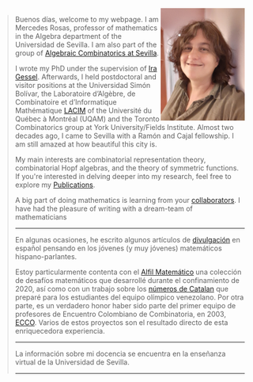 

<img src='mrosas.jpg' width='170' align='right' >

> 
> Buenos días, welcome to my webpage.
> I am Mercedes Rosas, professor of mathematics in the Algebra department
> of the    Universidad de Sevilla. I am also part of the group of [Algebraic Combinatorics at Sevilla](./CAenSevilla.md).
> 
> I wrote my PhD under the supervision of
>  [Ira Gessel](https://people.brandeis.edu/~gessel/). 
> Afterwards, I held postdoctoral and visitor positions at the
> Universidad Simón Bolívar, the Laboratoire d’Algèbre, de
> Combinatoire et d’Informatique Mathématique
> [LACIM](https://lacim.uqam.ca/en/home/) of the Université du
>  Québec à Montréal (UQAM) and the Toronto Combinatorics group at
> York University/Fields Institute.
> Almost two decades ago, I came to Sevilla with a Ramón
> and Cajal fellowship. I am still amazed at how beautiful this city is.
>
>   My main interests are
> combinatorial representation theory, combinatorial Hopf algebras,
> and the theory of symmetric functions. If you're interested in
>  delving deeper into my research, feel free to explore my
> [Publications](./publications.md).
>
>
>
> A big part of doing mathematics is learning from your
>  [collaborators](./collaborators.md). I have had the
>  pleasure of writing with
> a dream-team of mathematicians 
> 
>
> ----------------------
>
> En algunas ocasiones, he escrito algunos artículos de
> [divulgación](./divulgacion.md)
>  en español pensando en los jóvenes (y muy jóvenes)
> matemáticos hispano-parlantes.
>
>  
> Estoy particularmente contenta con el
> [Alfil Matemático](https://personal.us.es/mrosas/elalfilmatematico/index.html)
> una colección de desafíos matemáticos que desarrollé 
> durante el confinamiento de 2020, así como con un
> trabajo sobre los
>  [números de Catalan](https://www.emis.de/journals/BAMV/conten/vol10/catalan.pdf)
> que preparé para
> los estudiantes del equipo olímpico venezolano.
> Por otra parte, es
>  un verdadero honor haber sido parte del primer equipo de
>  profesores de Encuentro Colombiano de Combinatoria, en 2003,
>  [ECCO](https://fardila.com/SFSUColombia/ecco.html).
> Varios de estos proyectos son el resultado directo de
> esta enriquecedora experiencia.
>
> ---------------------- 
> 
> La información sobre mi docencia se encuentra en la enseñanza
> virtual de la Universidad de Sevilla.
>
> ---------------------- 








 
